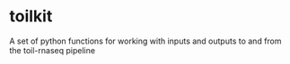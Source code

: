 # toilkit
A set of python functions for working with inputs and outputs to and from the toil-rnaseq pipeline
